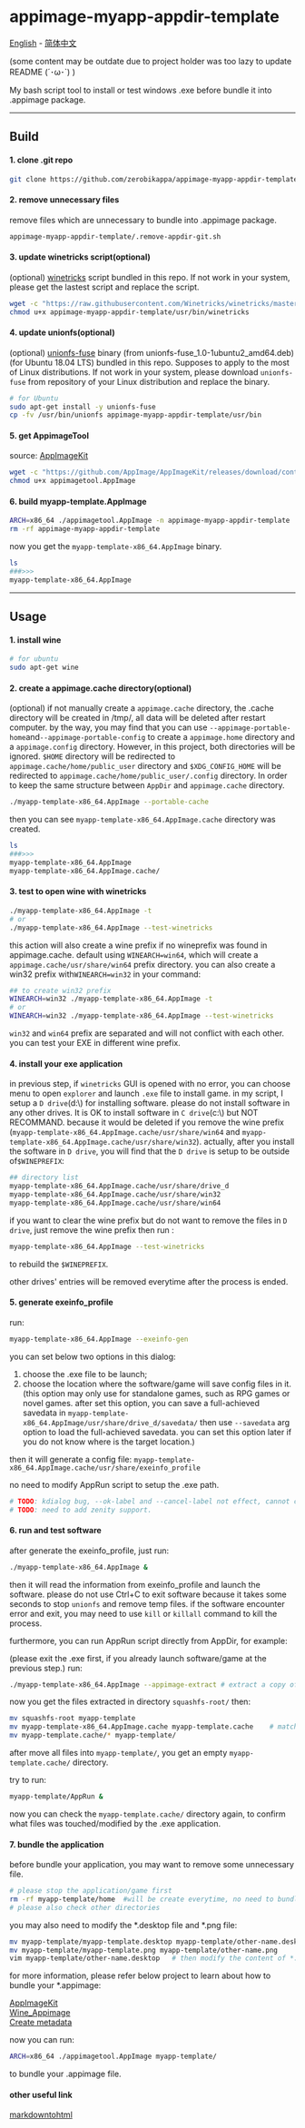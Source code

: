 # appimage-myapp-appdir-template

[English](https://github.com/zerobikappa/appimage-myapp-appdir-template/blob/main/README.md) - [简体中文](https://github.com/zerobikappa/appimage-myapp-appdir-template/blob/main/README.zh.md)

(some content may be outdate due to project holder was too lazy to update README (´･ω･`) )

My bash script tool to install or test windows .exe before bundle it into .appimage package.

---

## Build

#### 1. clone .git repo

```bash
git clone https://github.com/zerobikappa/appimage-myapp-appdir-template
```

#### 2. remove unnecessary files

remove files which are unnecessary to bundle into .appimage package.

```bash
appimage-myapp-appdir-template/.remove-appdir-git.sh
```

#### 3. update winetricks script(optional)

(optional) [winetricks](https://github.com/Winetricks/winetricks) script bundled in this repo. If not work in your system, please get the lastest script and replace the script.

```bash
wget -c "https://raw.githubusercontent.com/Winetricks/winetricks/master/src/winetricks" -O appimage-myapp-appdir-template/usr/bin/winetricks
chmod u+x appimage-myapp-appdir-template/usr/bin/winetricks
```

#### 4. update unionfs(optional)

(optional) [unionfs-fuse](https://github.com/rpodgorny/unionfs-fuse) binary (from unionfs-fuse_1.0-1ubuntu2_amd64.deb)(for Ubuntu 18.04 LTS) bundled in this repo. Supposes to apply to the most of Linux distributions. If not work in your system, please download `unionfs-fuse` from repository of your Linux distribution and replace the binary.

```bash
# for Ubuntu
sudo apt-get install -y unionfs-fuse
cp -fv /usr/bin/unionfs appimage-myapp-appdir-template/usr/bin
```

#### 5. get AppimageTool

source: [AppImageKit](https://github.com/AppImage/AppImageKit)

```bash
wget -c "https://github.com/AppImage/AppImageKit/releases/download/continuous/appimagetool-x86_64.AppImage" -O  appimagetool.AppImage
chmod u+x appimagetool.AppImage
```

#### 6. build myapp-template.AppImage

```bash
ARCH=x86_64 ./appimagetool.AppImage -n appimage-myapp-appdir-template
rm -rf appimage-myapp-appdir-template
```

now you get the `myapp-template-x86_64.AppImage` binary.

```bash
ls
###>>>
myapp-template-x86_64.AppImage
```

---

## Usage

#### 1. install wine

```bash
# for ubuntu
sudo apt-get wine
```

#### 2. create a appimage.cache directory(optional)

(optional) if not manually create a `appimage.cache` directory, the .cache directory will be created in /tmp/, all data will be deleted after restart computer. by the way, you may find that you can use `--appimage-portable-home`and`--appimage-portable-config` to create a `appimage.home` directory and a `appimage.config` directory. However, in this project, both directories will be ignored.
`$HOME` directory will be redirected to `appimage.cache/home/public_user` directory and `$XDG_CONFIG_HOME` will be redirected to `appimage.cache/home/public_user/.config` directory. In order to keep the same structure between `AppDir` and `appimage.cache` directory.

```bash
./myapp-template-x86_64.AppImage --portable-cache
```

then you can see `myapp-template-x86_64.AppImage.cache` directory was created.

```bash
ls
###>>>
myapp-template-x86_64.AppImage
myapp-template-x86_64.AppImage.cache/
```

#### 3. test to open wine with winetricks

```bash
./myapp-template-x86_64.AppImage -t
# or
./myapp-template-x86_64.AppImage --test-winetricks
```

this action will also create a wine prefix if no wineprefix was found in appimage.cache.
default using `WINEARCH=win64`, which will create a `appimage.cache/usr/share/win64` prefix directory. you can also create a win32 prefix with`WINEARCH=win32` in your command:

```bash
## to create win32 prefix
WINEARCH=win32 ./myapp-template-x86_64.AppImage -t
# or
WINEARCH=win32 ./myapp-template-x86_64.AppImage --test-winetricks
```

`win32` and `win64` prefix are separated and will not conflict with each other. you can test your EXE in different wine prefix.

#### 4. install your exe application

in previous step, if `winetricks` GUI is opened with no error, you can choose menu to open `explorer` and launch `.exe` file to install game.
in my script, I setup a `D drive`(d:\\) for installing software. please do not install software in any other drives. It is OK to install software in `C drive`(c:\\) but NOT RECOMMAND. because it would be deleted if you remove the wine prefix (`myapp-template-x86_64.AppImage.cache/usr/share/win64` and `myapp-template-x86_64.AppImage.cache/usr/share/win32`).
actually, after you install the software in `D drive`, you will find that the `D drive` is setup to be outside of`$WINEPREFIX`:

```bash
## directory list
myapp-template-x86_64.AppImage.cache/usr/share/drive_d
myapp-template-x86_64.AppImage.cache/usr/share/win32
myapp-template-x86_64.AppImage.cache/usr/share/win64
```

if you want to clear the wine prefix but do not want to remove the files in `D drive`, just remove the wine prefix then run :

```bash
myapp-template-x86_64.AppImage --test-winetricks
```

to rebuild the `$WINEPREFIX`.

other drives' entries will be removed everytime after the process is ended.

#### 5. generate exeinfo_profile

run:

```bash
myapp-template-x86_64.AppImage --exeinfo-gen
```

you can set below two options in this dialog:

1) choose the .exe file to be launch;
2) choose the location where the software/game will save config files in it. (this option may only use for standalone games, such as RPG games or novel games. after set this option, you can save a full-achieved savedata in `myapp-template-x86_64.AppImage/usr/share/drive_d/savedata/` then use `--savedata` arg option to load the full-achieved savedata. you can set this option later if you do not know where is the target location.)

then it will generate a config file:
`myapp-template-x86_64.AppImage.cache/usr/share/exeinfo_profile`

no need to modify AppRun script to setup the .exe path.

```bash
# TODO: kdialog bug, --ok-label and --cancel-label not effect, cannot change the text on button. now using "ok" button to replace "go", and using "cancel" button for "save & close".
# TODO: need to add zenity support.
```

#### 6. run and test software

after generate the exeinfo_profile, just run:

```bash
./myapp-template-x86_64.AppImage &
```

then it will read the information from exeinfo_profile and launch the software.
please do not use Ctrl+C to exit software because it takes some seconds to stop `unionfs` and remove temp files.
if the software encounter error and exit, you may need to use `kill` or `killall` command to kill the process.

furthermore, you can run AppRun script directly from AppDir, for example:

(please exit the .exe first, if you already launch software/game at the previous step.)
run:

```bash
./myapp-template-x86_64.AppImage --appimage-extract	# extract a copy of template from .appimage package
```

now you get the files extracted in directory   `squashfs-root/`
then:

```bash
mv squashfs-root myapp-template
mv myapp-template-x86_64.AppImage.cache myapp-template.cache	# match the name with myapp-template/ directory.
mv myapp-template.cache/* myapp-template/
```

after move all files into `myapp-template/`, you get an empty `myapp-template.cache/` directory.

try to run:

```bash
myapp-template/AppRun &
```

now you can check the `myapp-template.cache/` directory again, to confirm what files was touched/modified by the .exe application.

#### 7. bundle the application

before bundle your application, you may want to remove some unnecessary file.

```bash
# please stop the application/game first
rm -rf myapp-template/home	#will be create everytime, no need to bundle into appimage
# please also check other directories
```

you may also need to modify the *.desktop file and *.png file:

```bash
mv myapp-template/myapp-template.desktop myapp-template/other-name.desktop
mv myapp-template/myapp-template.png myapp-template/other-name.png
vim myapp-template/other-name.desktop	# then modify the content of *.desktop file
```

for more information, please refer below project to learn about how to bundle your *.appimage:

[AppImageKit](https://github.com/AppImage/AppImageKit)  
[Wine_Appimage](https://github.com/Hackerl/Wine_Appimage)  
[Create metadata](https://www.freedesktop.org/software/appstream/metainfocreator/#/guiapp)  

now you can run:

```bash
ARCH=x86_64 ./appimagetool.AppImage myapp-template/
```

to bundle your .appimage file.

#### other useful link

[markdowntohtml](https://markdowntohtml.com/)  

